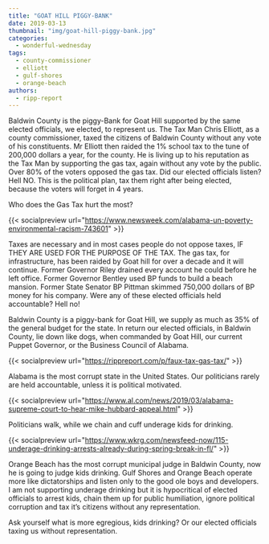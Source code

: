 ```yaml
---
title: "GOAT HILL PIGGY-BANK"
date: 2019-03-13
thumbnail: "img/goat-hill-piggy-bank.jpg"
categories: 
  - wonderful-wednesday
tags: 
  - county-commissioner
  - elliott
  - gulf-shores
  - orange-beach
authors: 
  - ripp-report
---
```


Baldwin County is the piggy-Bank for Goat Hill supported by the same elected officials, we elected, to represent us. The Tax Man Chris Elliott, as a county commissioner, taxed the citizens of Baldwin County without any vote of his constituents. Mr Elliott then raided the 1% school tax to the tune of 200,000 dollars a year, for the county. He is living up to his reputation as the Tax Man by supporting the gas tax, again without any vote by the public. Over 80% of the voters opposed the gas tax. Did our elected officials listen? Hell NO. This is the political plan, tax them right after being elected, because the voters will forget in 4 years.

Who does the Gas Tax hurt the most?

{{< socialpreview url="https://www.newsweek.com/alabama-un-poverty-environmental-racism-743601" >}}

Taxes are necessary and in most cases people do not oppose taxes, IF THEY ARE USED FOR THE PURPOSE OF THE TAX. The gas tax, for infrastructure, has been raided by Goat hill for over a decade and it will continue. Former Governor Riley drained every account he could before he left office. Former Governor Bentley used BP funds to build a beach mansion. Former State Senator BP Pittman skimmed 750,000 dollars of BP money for his company. Were any of these elected officials held accountable? Hell no!

Baldwin County is a piggy-bank for Goat Hill, we supply as much as 35% of the general budget for the state. In return our elected officials, in Baldwin County, lie down like dogs, when commanded by Goat Hill, our current Puppet Governor, or the Business Council of Alabama.

{{< socialpreview url="https://rippreport.com/p/faux-tax-gas-tax/" >}}

Alabama is the most corrupt state in the United States. Our politicians rarely are held accountable, unless it is political motivated.

{{< socialpreview url="https://www.al.com/news/2019/03/alabama-supreme-court-to-hear-mike-hubbard-appeal.html" >}}

Politicians walk, while we chain and cuff underage kids for drinking.

{{< socialpreview url="https://www.wkrg.com/newsfeed-now/115-underage-drinking-arrests-already-during-spring-break-in-fl/" >}}

Orange Beach has the most corrupt municipal judge in Baldwin County, now he is going to judge kids drinking. Gulf Shores and Orange Beach operate more like dictatorships and listen only to the good ole boys and developers. I am not supporting underage drinking but it is hypocritical of elected officials to arrest kids, chain them up for public humiliation, ignore political corruption and tax it’s citizens without any representation.

Ask yourself what is more egregious, kids drinking? Or our elected officials taxing us without representation.
